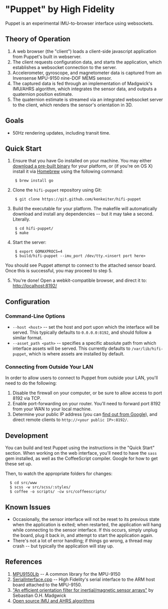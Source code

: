 # "Puppet" by High Fidelity

Puppet is an experimental IMU-to-browser interface using websockets.

## Theory of Operation

1. A web browser (the "client") loads a client-side javascript application from Puppet's built in webserver.
2. The client requests configuration data, and starts the application, which establishes a websocket connection to the server.
3. Accelerometer, gyroscope, and magnetometer data is captured from an Invensense MPU-9150 nine-DOF MEMS sensor. 
4. The captured data is fed through an implementation of Madgwick's IMU/AHRS algorithm, which integrates the sensor data, and outputs a quaternion position estimate. 
5. The quaternion estimate is streamed via an integrated websocket server to the client, which renders the sensor's orientation in 3D.

## Goals

* 50Hz rendering updates, including transit time.

## Quick Start

1. Ensure that you have Go installed on your machine. You may either [download a pre-built binary](https://code.google.com/p/go/downloads/list) for your platform, or (if you're on OS X) install it via [Homebrew](http://mxcl.github.io/homebrew/) using the following command:

        $ brew install go

2. Clone the `hifi-puppet` repository using Git:

        $ git clone https://git.github.com/kenkeiter/hifi-puppet

3. Build the executable for your platform. The makefile will automatically download and install any dependencies -- but it may take a second. Literally.

        $ cd hifi-puppet/
        $ make

4. Start the server:

        $ export GOMAXPROCS=4
        $ build/hifi-puppet --imu_port /dev/tty.<insert port here>

  You should see Puppet attempt to connect to the attached sensor board. Once this is successful, you may proceed to step 5.  

5. You're done! Open a webkit-compatible browser, and direct it to: [http://localhost:8192/](http://localhost:8192/)

## Configuration

### Command-Line Options

* `--host <host>` -- set the host and port upon which the interface will be served. This typically defaults to `0.0.0.0:8192`, and should follow a similar format.
* `--asset_path <path>` -- specifies a specific absolute path from which interface assets will be served. This currently defaults to `/var/lib/hifi-puppet`, which is where assets are installed by default.

### Connecting from Outside Your LAN

In order to allow users to connect to Puppet from outside your LAN, you'll need to do the following:

1. Disable the firewall on your computer, or be sure to allow access to port 8192 via TCP.
2. Enable port-forwarding on your router. You'll need to forward port 8192 from your WAN to your local machine.
3. Determine your public IP address (you can [find out from Google](https://www.google.com/search?q=whats+my+ip&oq=whats+my+ip)), and direct remote clients to `http://<your public IP>:8192/`.

## Development

You can build and test Puppet using the instructions in the "Quick Start" section. When working on the web interface, you'll need to have the `sass` gem installed, as well as the CoffeeScript compiler. Google for how to get these set up.

Then, to watch the appropriate folders for changes:

      $ cd src/www
      $ scss -w src/scss/:styles/
      $ coffee -o scripts/ -cw src/coffeescripts/

## Known Issues

* Occasionally, the sensor interface will not be reset to its previous state when the application is exited; when restarted, the application will hang while connecting to the sensor interface. If this occurs, simply unplug the board, plug it back in, and attempt to start the application again.
* There's not a lot of error handling; if things go wrong, a thread may crash -- but typically the application will stay up.

## References

1. [MPU9150Lib](https://github.com/Pansenti/MPU9150Lib/blob/master/libraries/MPU9150Lib/MPU9150Lib.cpp) -- A common library for the MPU-9150
2. [SerialInterface.cpp](https://github.com/worklist/hifi/blob/master/interface/src/SerialInterface.cpp) -- High Fidelity's serial interface to the ARM host board attached to the MPU-9150.
3. ["An efficient orientation filter for inertial/magnetic sensor arrays"](http://www.x-io.co.uk/res/doc/madgwick_internal_report.pdf) by Sebastian O.H. Madgwick
4. [Open source IMU and AHRS algorithms](http://www.x-io.co.uk/open-source-imu-and-ahrs-algorithms/)